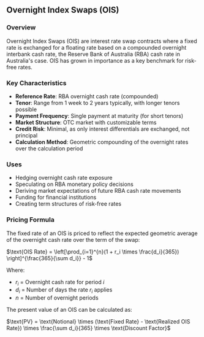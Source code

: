 ## Overnight Index Swaps (OIS)

### Overview
Overnight Index Swaps (OIS) are interest rate swap contracts where a fixed rate is exchanged for a floating rate based on a compounded overnight interbank cash rate, the Reserve Bank of Australia (RBA) cash rate in Australia's case. OIS has grown in importance as a key benchmark for risk-free rates.

### Key Characteristics

- **Reference Rate**: RBA overnight cash rate (compounded)
- **Tenor**: Range from 1 week to 2 years typically, with longer tenors possible
- **Payment Frequency**: Single payment at maturity (for short tenors)
- **Market Structure**: OTC market with customizable terms
- **Credit Risk**: Minimal, as only interest differentials are exchanged, not principal
- **Calculation Method**: Geometric compounding of the overnight rates over the calculation period

### Uses
- Hedging overnight cash rate exposure
- Speculating on RBA monetary policy decisions
- Deriving market expectations of future RBA cash rate movements
- Funding for financial institutions
- Creating term structures of risk-free rates

### Pricing Formula

The fixed rate of an OIS is priced to reflect the expected geometric average of the overnight cash rate over the term of the swap:

$\text{OIS Rate} = \left[\prod_{i=1}^{n}(1 + r_i \times \frac{d_i}{365}) \right]^{\frac{365}{\sum d_i}} - 1$

Where:
- $r_i$ = Overnight cash rate for period $i$
- $d_i$ = Number of days the rate $r_i$ applies
- $n$ = Number of overnight periods

The present value of an OIS can be calculated as:

$\text{PV} = \text{Notional} \times (\text{Fixed Rate} - \text{Realized OIS Rate}) \times \frac{\sum d_i}{365} \times \text{Discount Factor}$

